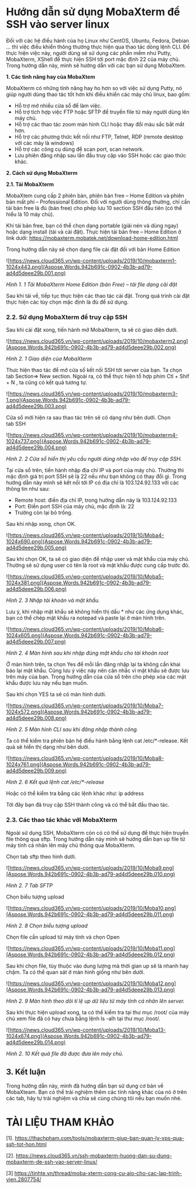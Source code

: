﻿# **Hướng dẫn sử dụng MobaXterm để SSH vào server linux**
Đối với các hệ điều hành của họ Linux như CentOS, Ubuntu, Fedora, Debian … thì việc điều khiển thông thường thực hiện qua thao tác dòng lệnh CLI. Để thực hiện việc này, người dùng sẽ sử dụng các phần mềm như Putty, MobaXterm, XShell để thực hiện SSH tới port mặc định 22 của máy chủ. Trong hướng dẫn này, mình sẽ hướng dẫn với các bạn sử dụng MobaXtem.

**1. Các tình năng hay của MobaXtem**

MobaXterm có những tính năng hay ho hơn so với việc sử dụng Putty, nó giúp người dùng thao tác tốt hơn khi điều khiển các máy chủ linux, bao gồm:

- Hỗ trợ mở nhiều cửa sổ để làm việc.
- Hỗ trợ tích hợp việc FTP hoặc SFTP để truyền file từ máy người dùng lên máy chủ.
- Hỗ trợ các thao tác zoom màn hình CLI hoặc thay đổi màu sắc bắt mắt hơn.
- Hỗ trợ các phương thức kết nối như FTP, Telnet, RDP (remote desktop với các máy là windows)
- Hỗ trợ các công cụ dùng để scan port, scan network.
- Lưu phiên đăng nhập sau lần đầu truy cập vào SSH hoặc các giao thức khác.

**2. Cách sử dụng MobaXterm**

**2.1. Tải MobaXterm**

MobaXtem cung cấp 2 phiên bản, phiên bản free – Home Edition và phiên bản mất phí – Professional Edition. Đối với người dùng thông thường, chỉ cần tải bản free là đủ (bản free) cho phép lưu 10 section SSH đầu tiên (có thể hiểu là 10 máy chủ).

Khi tải bản free, bạn có thể chọn dạng portable (giải nén và dùng ngay) hoặc dạng install (tải và cài đặt). Thực hiện tải bản free – Home Edition ở link dưới: https://mobaxterm.mobatek.net/download-home-edition.html

Trong hướng dẫn này sẽ chọn dạng file cài đặt đối với bản Home Edition

![https://news.cloud365.vn/wp-content/uploads/2019/10/mobaxterm1-1024x443.png](Aspose.Words.942b691c-0902-4b3b-ad79-ad4d5deee29b.001.png)

*Hình 1. 1   Tải MobaXterm Home Edition (bản Free) – tải file dạng cài đặt*

Sau khi tải về, tiếp tục thực hiện các thao tác cài đặt. Trong quá trình cài đặt thực hiện các tùy chọn mặc định là đủ để sử dụng.
###
### **2.2. Sử dụng MobaXterm để truy cập SSH**
Sau khi cài đặt xong, tiến hành mở MobaXterm, ta sẽ có giao diện dưới.

![https://news.cloud365.vn/wp-content/uploads/2019/10/mobaxterm2.png](Aspose.Words.942b691c-0902-4b3b-ad79-ad4d5deee29b.002.png)

*Hình 2. 1   Giao diện của MobaXterm*

Thưc hiện thao tác để mở cửa sổ kết nối SSH tới server của bạn. Ta chọn tab Section=> New section. Ngoài ra, có thể thực hiện tổ hợp phím Ctl + Shif + N , ta cũng có kết quả tương tự.

![https://news.cloud365.vn/wp-content/uploads/2019/10/mobaxterm3-1.png](Aspose.Words.942b691c-0902-4b3b-ad79-ad4d5deee29b.003.png)

Cửa sổ mới hiện ra sau thao tác trên sẽ có dạng như bên dưới. Chọn tab SSH

![https://news.cloud365.vn/wp-content/uploads/2019/10/mobaxterm4-1024x737.png](Aspose.Words.942b691c-0902-4b3b-ad79-ad4d5deee29b.004.png)

*Hình 2. 2    Cửa sổ hiển thị yêu cầu người dùng nhập vào để truy cập SSH.*

Tại cửa sổ trên, tiến hành nhập địa chỉ IP và port của máy chủ. Thường thì mặc định giá trị port SSH sẽ là 22 nếu như bạn không có thay đổi gì. Trong hướng dẫn này mình sẽ kết nối tới IP có địa chỉ là 103.124.92.133 với các thông tin như sau:

- Remote host: điền địa chỉ IP, trong hướng dẫn này là 103.124.92.133
- Port: Điền port SSH của máy chủ, mặc định là: 22
- Trường còn lại bỏ trống.

Sau khi nhập xong, chọn OK.

![https://news.cloud365.vn/wp-content/uploads/2019/10/Moba4-1024x690.png](Aspose.Words.942b691c-0902-4b3b-ad79-ad4d5deee29b.005.png)

Sau khi chọn OK, ta sẽ có giao diện để nhập user và mật khẩu của máy chủ. Thường sẽ sử dụng user có tên là root và mật khẩu được cung cấp trước đó.

![https://news.cloud365.vn/wp-content/uploads/2019/10/Moba5-1024x381.png](Aspose.Words.942b691c-0902-4b3b-ad79-ad4d5deee29b.006.png)

*Hình 2. 3   Nhập tài khoản và mật khẩu.*

Lưu ý, khi nhập mật khẩu sẽ không hiển thị dấu \* như các ứng dụng khác, bạn có thể chép mật khẩu ra notepad và paste lại ở màn hình trên.


![https://news.cloud365.vn/wp-content/uploads/2019/10/Moba6-1024x605.png](Aspose.Words.942b691c-0902-4b3b-ad79-ad4d5deee29b.007.png)

*Hình 2. 4   Màn hình sau khi nhập đúng mật khẩu cho tài khoản root*

Ở màn hình trên, ta chọn Yes để mỗi lần đăng nhập lại ta không cần khai báo lại mật khẩu. Cũng lưu ý việc này nên cân nhắc vì mật khẩu sẽ được lưu trên máy của bạn. Trong hướng dẫn của cửa sổ trên cho phép xóa các mật khẩu được lưu này nếu bạn muốn.

Sau khi chọn YES ta sẽ có màn hình dưới.

![https://news.cloud365.vn/wp-content/uploads/2019/10/Moba7-1024x572.png](Aspose.Words.942b691c-0902-4b3b-ad79-ad4d5deee29b.008.png)

*Hình 2. 5   Màn hình CLI sau khi đăng nhập thành công.*

Ta có thể kiểm tra phiên bản hệ điều hành bằng lệnh cat /etc/\*-release. Kết quả sẽ hiển thị dạng như bên dưới.

![https://news.cloud365.vn/wp-content/uploads/2019/10/Moba8-1024x761.png](Aspose.Words.942b691c-0902-4b3b-ad79-ad4d5deee29b.009.png)

*Hình 2. 6    Kết quả lệnh cat /etc/\*-release*

Hoặc có thể kiểm tra bằng các lệnh khác như: ip address

Tới đây bạn đã truy cập SSH thành công và có thể bắt đầu thao tác.


### **2.3. Các thao tác khác với MobaXterm**
Ngoài sử dụng SSH, MobaXterm còn có có thế sử dụng để thực hiện truyền file thông qua sftp. Trong hướng dẫn này mình sẽ hướng dẫn bạn up file từ máy tính cá nhân lên máy chủ thông qua MobaXterm.

Chọn tab sftp theo hình dưới.

![https://news.cloud365.vn/wp-content/uploads/2019/10/Moba9.png](Aspose.Words.942b691c-0902-4b3b-ad79-ad4d5deee29b.010.png)

*Hình 2. 7    Tab SFTP*

Chọn biểu tượng upload

![https://news.cloud365.vn/wp-content/uploads/2019/10/Moba10.png](Aspose.Words.942b691c-0902-4b3b-ad79-ad4d5deee29b.011.png)

*Hình 2. 8   Chọn biểu tượng upload*

Chọn file cần upload từ máy tính và chọn Open

![https://news.cloud365.vn/wp-content/uploads/2019/10/Moba11.png](Aspose.Words.942b691c-0902-4b3b-ad79-ad4d5deee29b.012.png)

Sau khi chọn file, tùy thuộc vào dung lượng mà thời gian up sẽ là nhanh hay chậm. Ta có thể quan sát ở màn hình giống như bên dưới.

![https://news.cloud365.vn/wp-content/uploads/2019/10/Moba12.png](Aspose.Words.942b691c-0902-4b3b-ad79-ad4d5deee29b.013.png)

*Hình 2. 9  Màn hình theo dõi tỉ lệ up dữ liệu từ máy tính cá nhân lên server.*

Sau khi thực hiện upload xong, ta có thể kiểm tra tại thư mục /root/ của máy chủ xem file đã có hay chưa bằng lệnh ls -alh tại thư mục /root/.

![https://news.cloud365.vn/wp-content/uploads/2019/10/Moba13-1024x674.png](Aspose.Words.942b691c-0902-4b3b-ad79-ad4d5deee29b.014.png)

*Hình 2. 10   Kết quả file đã được đưa lên máy chủ.*
## **3. Kết luận**
Trong hướng dẫn này, mình đã hướng dẫn bạn sử dụng cơ bản về MobaXteam. Bạn có thể trải nghiệm thêm các tính năng khác của nó ở trên các tab, hãy tự trải nghiệm và chia sẻ cùng chúng tôi nếu bạn muốn nhé.

# **TÀI LIỆU THAM KHẢO**
[1]. <https://thachpham.com/tools/mobaxterm-giup-ban-quan-ly-vps-qua-ssh-tot-hon.html>

[2]. <https://news.cloud365.vn/ssh-mobaxterm-huong-dan-su-dung-mobaxterm-de-ssh-vao-server-linux/>

[3] <https://tinhte.vn/thread/moba-xterm-cong-cu-aio-cho-cac-lap-trinh-vien.2807754/>


